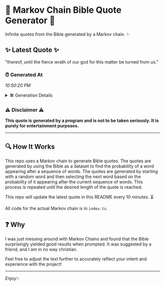 # 📖 Markov Chain Bible Quote Generator 📖

Infinite quotes from the Bible generated by a Markov chain. ✨

## ✨ Latest Quote ✨
"thereof, until the fierce wrath of our god for this matter be turned from us."

### ⏰ Generated At
*10:50:20 PM*

<details>
    <summary>🛠️ Generation Details</summary>
    <p>
        <strong>🌱 Seed:</strong> thereof,<br>
        <strong>🔄 Iterations:</strong> 14<br>
        <strong>📜 Context History:</strong><br>[ thereof, ]: until<br>[ thereof,, until ]: the<br>[ thereof,, until, the ]: fierce<br>[ thereof,, until, the, fierce ]: wrath<br>[ thereof,, until, the, fierce, wrath ]: of<br>[ thereof,, until, the, fierce, wrath, of ]: our<br>[ until, the, fierce, wrath, of, our ]: god<br>[ the, fierce, wrath, of, our, god ]: for<br>[ fierce, wrath, of, our, god, for ]: this<br>[ wrath, of, our, god, for, this ]: matter<br>[ of, our, god, for, this, matter ]: be<br>[ our, god, for, this, matter, be ]: turned<br>[ god, for, this, matter, be, turned ]: from<br>[ for, this, matter, be, turned, from ]: us.<br>
    </p>
</details>

### ⚠️ Disclaimer ⚠️
**This quote is generated by a program and is not to be taken seriously. It is purely for entertainment purposes.**

---

## 🔍 How It Works

This repo uses a Markov chain to generate Bible quotes. The quotes are generated by using the Bible as a dataset to find the probability of a word appearing after a sequence of words. The quotes are generated by starting with a random word and then selecting the next word based on the probability of it appearing after the current sequence of words. This process is repeated until the desired length of the quote is reached.

This repo will update the latest quote in this README every 10 minutes. ⏳

All code for the actual Markov chain is in `index.ts`.

## ❓ Why

I was just messing around with Markov Chains and found that the Bible surprisingly yielded good results when prompted. 
It was suggested by a friend, and I am in no way christian.

Feel free to adjust the text further to accurately reflect your intent and experience with the project!

---

*Enjoy*✨
